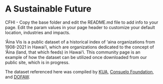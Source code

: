 # A Sustainable Future

CFHI - Copy the base folder and edit the README.md file to add info to your page.
Edit the param values in your page header to customize your default location, industries and impacts.

‘Āina Vis is a public dataset of a historical index of ‘aina organizations from 1908-2021 in Hawai‘i, which are organizations dedicated to the concept of ‘Āina (land, that which feeds) in Hawai‘i.
This community page is an example of how the dataset can be utilized once downloaded from our public site, which is in progress.

The dataset referenced here was compiled by [KUA](http://kuahawaii.org/), [Consuelo Foundation](http://consuelo.org/), and [DOFAW](https://dlnr.hawaii.gov/dofaw/).